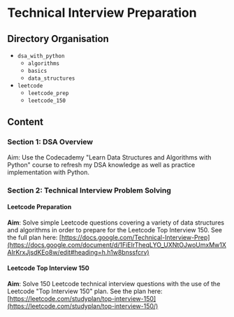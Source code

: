 # Technical Interview Preparation

## Directory Organisation
- `dsa_with_python`
  - `algorithms`
  - `basics`
  - `data_structures`
- `leetcode`
  - `leetcode_prep`
  - `leetcode_150`

## Content
### Section 1: DSA Overview
Aim: Use the Codecademy "Learn Data Structures and Algorithms with Python" course to refresh my DSA knowledge as well as practice implementation with Python.

### Section 2: Technical Interview Problem Solving
#### Leetcode Preparation
**Aim**: Solve simple Leetcode questions covering a variety of data structures and algorithms in order to prepare for the Leetcode Top Interview 150. See the full plan here: [https://docs.google.com/Technical-Interview-Prep](https://docs.google.com/document/d/1FiEIrTheqLYO_UXNtOJwoUmxMw1XAIrKrxJjsdKEo8w/edit#heading=h.h1w8bnssfcrv)

#### Leetcode Top Interview 150
**Aim**: Solve 150 Leetcode technical interview questions with the use of the Leetcode "Top Interview 150" plan. See the plan here: [https://leetcode.com/studyplan/top-interview-150](https://leetcode.com/studyplan/top-interview-150/)